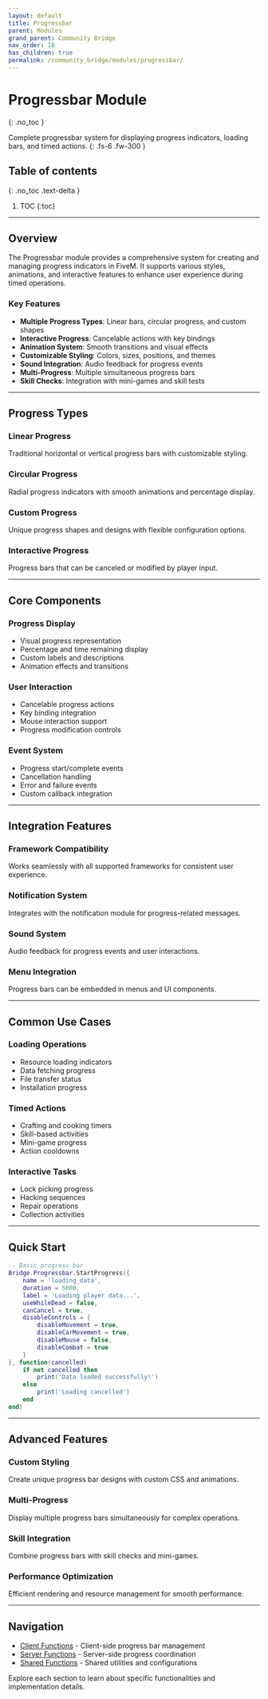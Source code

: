 ```yaml
---
layout: default
title: Progressbar
parent: Modules
grand_parent: Community Bridge
nav_order: 18
has_children: true
permalink: /community_bridge/modules/progressbar/
---
```


# Progressbar Module
{: .no_toc }

Complete progressbar system for displaying progress indicators, loading bars, and timed actions.
{: .fs-6 .fw-300 }

## Table of contents
{: .no_toc .text-delta }

1. TOC
{:toc}

---

## Overview

The Progressbar module provides a comprehensive system for creating and managing progress indicators in FiveM. It supports various styles, animations, and interactive features to enhance user experience during timed operations.

### Key Features

- **Multiple Progress Types**: Linear bars, circular progress, and custom shapes
- **Interactive Progress**: Cancelable actions with key bindings
- **Animation System**: Smooth transitions and visual effects
- **Customizable Styling**: Colors, sizes, positions, and themes
- **Sound Integration**: Audio feedback for progress events
- **Multi-Progress**: Multiple simultaneous progress bars
- **Skill Checks**: Integration with mini-games and skill tests

---

## Progress Types

### Linear Progress
Traditional horizontal or vertical progress bars with customizable styling.

### Circular Progress
Radial progress indicators with smooth animations and percentage display.

### Custom Progress
Unique progress shapes and designs with flexible configuration options.

### Interactive Progress
Progress bars that can be canceled or modified by player input.

---

## Core Components

### Progress Display
- Visual progress representation
- Percentage and time remaining display
- Custom labels and descriptions
- Animation effects and transitions

### User Interaction
- Cancelable progress actions
- Key binding integration
- Mouse interaction support
- Progress modification controls

### Event System
- Progress start/complete events
- Cancellation handling
- Error and failure events
- Custom callback integration

---

## Integration Features

### Framework Compatibility
Works seamlessly with all supported frameworks for consistent user experience.

### Notification System
Integrates with the notification module for progress-related messages.

### Sound System
Audio feedback for progress events and user interactions.

### Menu Integration
Progress bars can be embedded in menus and UI components.

---

## Common Use Cases

### Loading Operations
- Resource loading indicators
- Data fetching progress
- File transfer status
- Installation progress

### Timed Actions
- Crafting and cooking timers
- Skill-based activities
- Mini-game progress
- Action cooldowns

### Interactive Tasks
- Lock picking progress
- Hacking sequences
- Repair operations
- Collection activities

---

## Quick Start

```lua
-- Basic progress bar
Bridge.Progressbar.StartProgress({
    name = 'loading_data',
    duration = 5000,
    label = 'Loading player data...',
    useWhileDead = false,
    canCancel = true,
    disableControls = {
        disableMovement = true,
        disableCarMovement = true,
        disableMouse = false,
        disableCombat = true
    }
}, function(cancelled)
    if not cancelled then
        print('Data loaded successfully!')
    else
        print('Loading cancelled')
    end
end)
```

---

## Advanced Features

### Custom Styling
Create unique progress bar designs with custom CSS and animations.

### Multi-Progress
Display multiple progress bars simultaneously for complex operations.

### Skill Integration
Combine progress bars with skill checks and mini-games.

### Performance Optimization
Efficient rendering and resource management for smooth performance.

---

## Navigation

- [Client Functions](./client) - Client-side progress bar management
- [Server Functions](./server) - Server-side progress coordination
- [Shared Functions](./shared) - Shared utilities and configurations

Explore each section to learn about specific functionalities and implementation details.
